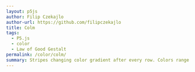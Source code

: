 ```yaml
---  
layout: p5js
author: Filip Czekajlo
author-url: https://github.com/filipczekajlo
title: Colm
tags: 
  - P5.js
  - color
  - Law of Good Gestalt
permalink: /color/colm/
summary: Stripes changing color gradient after every row. Colors range form orange to blue.
---  
```

